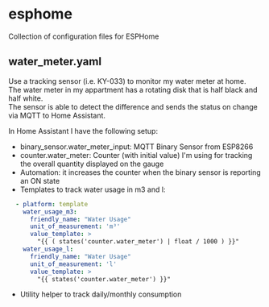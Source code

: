 # esphome
Collection of configuration files for ESPHome

## water_meter.yaml
Use a tracking sensor (i.e. KY-033) to monitor my water meter at home.  
The water meter in my appartment has a rotating disk that is half black and half white.  
The sensor is able to detect the difference and sends the status on change via MQTT to Home Assistant.

In Home Assistant I have the following setup:
* binary_sensor.water_meter_input: MQTT Binary Sensor from ESP8266
* counter.water_meter: Counter (with initial value) I'm using for tracking the overall quantity displayed on the gauge
* Automation: it increases the counter when the binary sensor is reporting an ON state
* Templates to track water usage in m3 and l:
```yaml
  - platform: template
    water_usage_m3:
      friendly_name: "Water Usage"
      unit_of_measurement: 'm³'
      value_template: >
        "{{ ( states('counter.water_meter') | float / 1000 ) }}"
    water_usage_l:
      friendly_name: "Water Usage"
      unit_of_measurement: 'l'
      value_template: >
        "{{ states('counter.water_meter') }}"
```
* Utility helper to track daily/monthly consumption
